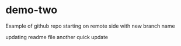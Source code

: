 # demo-two
Example of github repo starting on remote side with new branch name


updating readme file
another quick update
